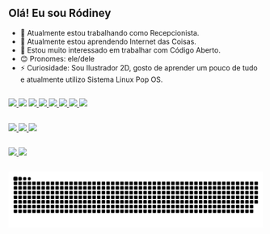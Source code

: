 ## Olá! Eu sou Ródiney

- 🔭 Atualmente estou trabalhando como Recepcionista.
- 🌱 Atualmente estou aprendendo Internet das Coisas.
- 🤔 Estou muito interessado em trabalhar com Código Aberto. 
- 😊 Pronomes: ele/dele
- ⚡ Curiosidade: Sou Ilustrador 2D, gosto de aprender um pouco de tudo e atualmente utilizo Sistema Linux Pop OS.

##

<div>
  <a href="https://www.behance.net/roodart_">
  <img src="https://img.shields.io/badge/-Behance-blue?style=for-the-badge&logo=behance&logoColor=white" />

  <a herf="https://www.instagram.com/roodart_/?hl=pt-br">
  <img src="https://img.shields.io/badge/Instagram-E4405F?style=for-the-badge&logo=instagram&logoColor=white" />

  <a href="https://www.linkedin.com/in/r%C3%B3diney-wanderson-06945b90/">
  <img src="https://img.shields.io/badge/LinkedIn-0077B5?style=for-the-badge&logo=linkedin&logoColor=white" />
  
  <a href="https://br.pinterest.com/roodart_/">
  <img src="https://img.shields.io/badge/Pinterest-%23E60023.svg?&style=for-the-badge&logo=Pinterest&logoColor=white" />
 
  <a href="https://www.reddit.com/user/iaeroooy">
  <img src="https://img.shields.io/badge/Reddit-FF4500?style=for-the-badge&logo=reddit&logoColor=white" />

  <a href="https://twitter.com/eirood_">
  <img src="https://img.shields.io/badge/Twitter-1DA1F2?style=for-the-badge&logo=twitter&logoColor=white" />
  
  <a href="https://www.twitch.tv/roodart_">
  <img src="https://img.shields.io/badge/Twitch-9146FF?style=for-the-badge&logo=twitch&logoColor=white" />
  
  <a href="https://www.youtube.com/channel/UCsPetLlWeL-GDhx-TU7wvvg">
  <img src="https://img.shields.io/badge/YouTube-FF0000?style=for-the-badge&logo=youtube&logoColor=white" />
</div>

##

<div>
  <a href="https://www.apple.com/br/ios/ios-16/">
  <img src="https://img.shields.io/badge/iOS-000000?style=for-the-badge&logo=ios&logoColor=white"/>
   <a href="https://system76.com/desktops">
  <img src="https://img.shields.io/badge/Pop!_OS-48B9C7?style=for-the-badge&logo=Pop!_OS&logoColor=white"/>
   <a href="https://www.microsoft.com/pt-br/windows/get-windows-10">
  <img src="https://img.shields.io/badge/Windows-0078D6?style=for-the-badge&logo=windows&logoColor=white"/>  
</div>

##

<div>
  <a href="https://www.amd.com/pt/support/graphics/amd-radeon-r9-series/amd-radeon-r9-300-series/amd-radeon-r9-380x">
  <img src="https://img.shields.io/badge/AMD_R9_380x-ED1C24?style=for-the-badge&logo=amd&logoColor=white" />
  
  <a href="https://www.intel.com.br/content/www/br/pt/products/sku/77486/intel-core-i34150-processor-3m-cache-3-50-ghz/specifications.html">
  <img src="https://img.shields.io/badge/Intel-Core_i3_4th-0071C5?style=for-the-badge&logo=intel&logoColor=white" />
</div>

##

![Snake animation](https://github.com/rodineyw/rodineyw/blob/output/github-contribution-grid-snake.svg)
